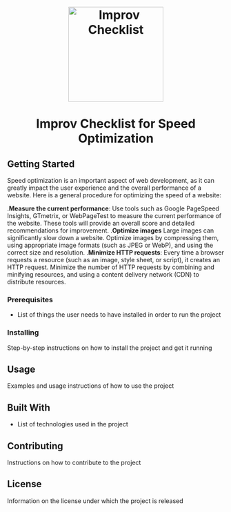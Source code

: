 <h1 align="center">
<br>
    <img src="https://cdn.myimprov.com/wp-content/uploads/20220513155747/myimprov-logo-2022.png" alt="Improv Checklist" width="220">
    <br>
    <br>
    Improv Checklist for Speed Optimization
  <br>
</h1>

## Getting Started

Speed optimization is an important aspect of web development, as it can greatly impact the user experience and the overall performance of a website. Here is a general procedure for optimizing the speed of a website:

.**Measure the current performance**: Use tools such as Google PageSpeed Insights, GTmetrix, or WebPageTest to measure the current performance of the website. These tools will provide an overall score and detailed recommendations for improvement.
.**Optimize images** Large images can significantly slow down a website. Optimize images by compressing them, using appropriate image formats (such as JPEG or WebP), and using the correct size and resolution.
.**Minimize HTTP requests**: Every time a browser requests a resource (such as an image, style sheet, or script), it creates an HTTP request. Minimize the number of HTTP requests by combining and minifying resources, and using a content delivery network (CDN) to distribute resources.

### Prerequisites

- List of things the user needs to have installed in order to run the project

### Installing

Step-by-step instructions on how to install the project and get it running

## Usage

Examples and usage instructions of how to use the project

## Built With

- List of technologies used in the project

## Contributing

Instructions on how to contribute to the project

## License

Information on the license under which the project is released 
